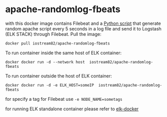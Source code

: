 # apache-randomlog-fbeats



with this docker image contains Filebeat and a [Python script][RS] that generate random apache script every 5 seconds in a log file and send it to Logstash (ELK STACK) through Filebeat.
Pull the image:
```
docker pull iostream82/apache-randomlog-fbeats
```

To run container inside the same host of ELK container:
```
docker docker run -d --network host  iostream82/apache-randomlog-fbeats
```
To run container outside the  host of ELK container:
```
docker docker run -d -e ELK_HOST=someIP  iostream82/apache-randomlog-fbeats
```
for specify a tag for Filebeat use ``` -e NODE_NAME=sometags ``` 

for running ELK standalone container please refer to [elk-docker]

   [RS]: <https://github.com/kiritbasu/Fake-Apache-Log-Generator>
   [elk-docker]: <https://elk-docker.readthedocs.io/>
  

